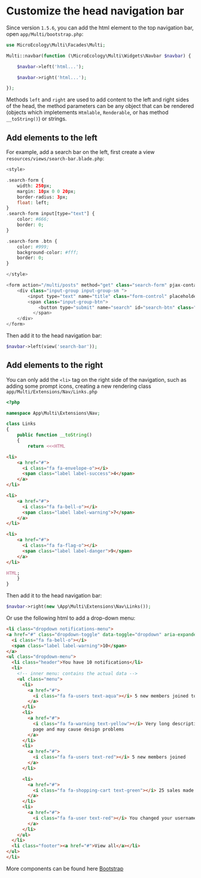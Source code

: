 # Customize the head navigation bar

Since version `1.5.6`, you can add the html element to the top navigation bar, open `app/Multi/bootstrap.php`:
```php
use MicroEcology\Multi\Facades\Multi;

Multi::navbar(function (\MicroEcology\Multi\Widgets\Navbar $navbar) {

    $navbar->left('html...');

    $navbar->right('html...');

});
```

Methods `left` and `right` are used to add content to the left and right sides of the head, the method parameters can be any object that can be rendered (objects which impletements `Htmlable`, `Renderable`, or has method `__toString()`) or strings.

## Add elements to the left

For example, add a search bar on the left, first create a view `resources/views/search-bar.blade.php`:
```php
<style>

.search-form {
    width: 250px;
    margin: 10px 0 0 20px;
    border-radius: 3px;
    float: left;
}
.search-form input[type="text"] {
    color: #666;
    border: 0;
}

.search-form .btn {
    color: #999;
    background-color: #fff;
    border: 0;
}

</style>

<form action="/multi/posts" method="get" class="search-form" pjax-container>
    <div class="input-group input-group-sm ">
        <input type="text" name="title" class="form-control" placeholder="Search...">
        <span class="input-group-btn">
            <button type="submit" name="search" id="search-btn" class="btn btn-flat"><i class="fa fa-search"></i></button>
          </span>
    </div>
</form>
```
Then add it to the head navigation bar:
```php
$navbar->left(view('search-bar'));
```

## Add elements to the right

You can only add the `<li>` tag on the right side of the navigation, such as adding some prompt icons, creating a new rendering class `app/Multi/Extensions/Nav/Links.php`
```php
<?php

namespace App\Multi\Extensions\Nav;

class Links
{
    public function __toString()
    {
        return <<<HTML

<li>
    <a href="#">
      <i class="fa fa-envelope-o"></i>
      <span class="label label-success">4</span>
    </a>
</li>

<li>
    <a href="#">
      <i class="fa fa-bell-o"></i>
      <span class="label label-warning">7</span>
    </a>
</li>

<li>
    <a href="#">
      <i class="fa fa-flag-o"></i>
      <span class="label label-danger">9</span>
    </a>
</li>

HTML;
    }
}
```

Then add it to the head navigation bar:
```php
$navbar->right(new \App\Multi\Extensions\Nav\Links());
```

Or use the following html to add a drop-down menu:
```html
<li class="dropdown notifications-menu">
<a href="#" class="dropdown-toggle" data-toggle="dropdown" aria-expanded="false">
  <i class="fa fa-bell-o"></i>
  <span class="label label-warning">10</span>
</a>
<ul class="dropdown-menu">
  <li class="header">You have 10 notifications</li>
  <li>
    <!-- inner menu: contains the actual data -->
    <ul class="menu">
      <li>
        <a href="#">
          <i class="fa fa-users text-aqua"></i> 5 new members joined today
        </a>
      </li>
      <li>
        <a href="#">
          <i class="fa fa-warning text-yellow"></i> Very long description here that may not fit into the
          page and may cause design problems
        </a>
      </li>
      <li>
        <a href="#">
          <i class="fa fa-users text-red"></i> 5 new members joined
        </a>
      </li>

      <li>
        <a href="#">
          <i class="fa fa-shopping-cart text-green"></i> 25 sales made
        </a>
      </li>
      <li>
        <a href="#">
          <i class="fa fa-user text-red"></i> You changed your username
        </a>
      </li>
    </ul>
  </li>
  <li class="footer"><a href="#">View all</a></li>
</ul>
</li>
```

More components can be found here [Bootstrap](https://getbootstrap.com/)
